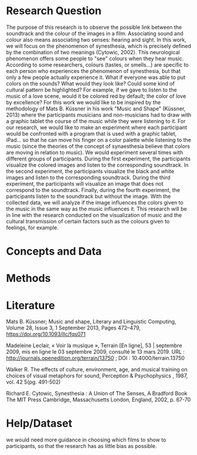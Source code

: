 # Research Question

The purpose of this research is to observe the possible link between the soundtrack and the colour of the images in a film. Associating sound and colour also means associating two senses: hearing and sight. 
In this work, we will focus on the phenomenon of synesthesia, which is precisely defined by the combination of two meanings (Cytowic, 2002). This neurological phenomenon offers some people to "see" colours when they hear music. According to some researchers, colours (tastes, or smells...) are specific to each person who experiences the phenomenon of synesthesia, but that only a few people actually experience it. 
What if everyone was able to put colors on the sounds? What would they look like? Could some kind of cultural pattern be highlighted?
For example, if we gave to listen to the music of a love scene, would it be colored red by default; the color of love by excellence?
For this work we would like to be inspired by the methodology of Mats B. Küssner in his work "Music and Shape" (Küssner, 2013) where the participants musicians and non-musicians had to draw with a graphic tablet the course of the music while they were listening to it. 
For our research, we would like to make an experiment where each participant would be confronted with a program that is used with a graphic tablet, iPad... so that he can move his finger on a color palette while listening to the music (since the theories of the concept of synaesthesia believe that colors are moving in relation to music). 
We would experiment several times with different groups of participants. During the first experiment, the participants visualize the colored images and listen to the corresponding soundtrack. In the second experiment, the participants visualize the black and white images and listen to the corresponding soundtrack. During the third experiment, the participants will visualize an image that does not correspond to the soundtrack. Finally, during the fourth experiment, the participants listen to the soundtrack but without the image. With the collected data, we will analyze if the image influences the colors given to the music in the same way as the music influences it. This research will be in line with the research conducted on the visualization of music and the cultural transmission of certain factors such as the colours given to feelings, for example.

# Concepts and Data

# Methods

# Literature

Mats B. Küssner; Music and shape, Literary and Linguistic Computing, Volume 28, Issue 3, 1 September 2013, Pages 472–479, https://doi.org/10.1093/llc/fqs071

Madeleine Leclair, « Voir la musique », Terrain [En ligne], 53 | septembre 2009, mis en ligne le 03 septembre 2009, consulté le 13 mars 2019. URL : http://journals.openedition.org/terrain/13750 ; DOI : 10.4000/terrain.13750

Walker R. The effects of culture, environment, age, and musical training on choices of visual metaphors for sound, Perception & Psychophysics , 1987, vol. 42 5(pg. 491-502)

Richard E. Cytowic, Synesthesia : A Union of The Senses, A Bradford Book The MIT Press Cambridge, Massachusetts London, England, 2002, p. 67-70

# Help/Dataset

we would need more guidance in choosing which films to show to participants, so that the research has as little bias as possible.
